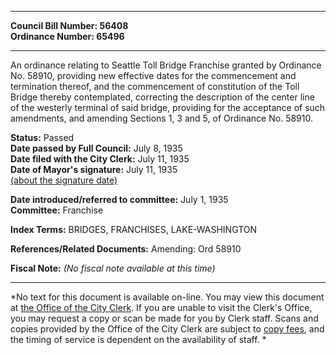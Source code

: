 * * * * *  
  
**Council Bill Number: [](#h0)[](#h2)56408**   
**Ordinance Number: 65496**  
  
* * * * *  
  
An ordinance relating to Seattle Toll Bridge Franchise granted by Ordinance No. 58910, providing new effective dates for the commencement and termination thereof, and the commencement of constitution of the Toll Bridge thereby contemplated, correcting the description of the center line of the westerly terminal of said bridge, providing for the acceptance of such amendments, and amending Sections 1, 3 and 5, of Ordinance No. 58910.  
  
**Status:** Passed   
**Date passed by Full Council:** July 8, 1935   
**Date filed with the City Clerk:** July 11, 1935   
**Date of Mayor's signature:** July 11, 1935   
[(about the signature date)](/~public/approvaldate.htm)   
  
  
**Date introduced/referred to committee:** July 1, 1935   
**Committee:** Franchise   
  
**Index Terms:** BRIDGES, FRANCHISES, LAKE-WASHINGTON  
  
**References/Related Documents:** Amending: Ord 58910  
  
**Fiscal Note:** *(No fiscal note available at this time)*  
  
* * * * *  
  
*No text for this document is available on-line. You may view this document at [the Office of the City Clerk](http://www.seattle.gov/leg/clerk/contactUs.htm). If you are unable to visit the Clerk's Office, you may request a copy or scan be made for you by Clerk staff. Scans and copies provided by the Office of the City Clerk are subject to [copy fees](http://clerk.seattle.gov/~public/clerkfees.htm), and the timing of service is dependent on the availability of staff. *  
  
  

